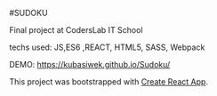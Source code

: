 #SUDOKU

Final project at CodersLab IT School

techs used:  JS,ES6 ,REACT, HTML5, SASS, Webpack

DEMO: https://kubasiwek.github.io/Sudoku/

This project was bootstrapped with [Create React App](https://github.com/facebookincubator/create-react-app).
